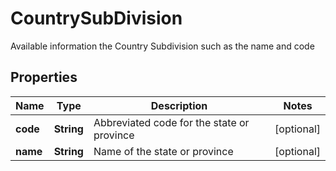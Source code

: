 

# CountrySubDivision

Available information the Country Subdivision such as the name and code

## Properties

Name | Type | Description | Notes
------------ | ------------- | ------------- | -------------
**code** | **String** | Abbreviated code for the state or province |  [optional]
**name** | **String** | Name of the state or province |  [optional]



